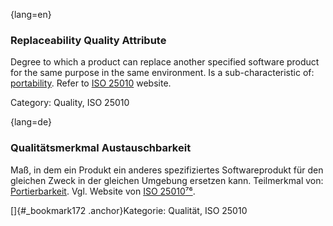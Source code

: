 {lang=en}
### Replaceability Quality Attribute
Degree to which a product can replace another specified software product for the same purpose in the same environment.
Is a sub-characteristic of: [portability](#term-portability-quality-attribute).
Refer to [ISO 25010](http://iso25000.com/index.php/en/iso-25000-standards/iso-25010) website.

Category: Quality, ISO 25010

{lang=de}
### Qualitätsmerkmal Austauschbarkeit

Maß, in dem ein Produkt ein anderes spezifiziertes Softwareprodukt für
den gleichen Zweck in der gleichen Umgebung ersetzen kann. Teilmerkmal
von: [Portierbarkeit](#_bookmark157). Vgl. Website von [ISO
25010](http://iso25000.com/index.php/en/iso-25000-standards/iso-25010)[⁷⁶](#_bookmark176).

[]{#_bookmark172 .anchor}Kategorie: Qualität, ISO 25010
